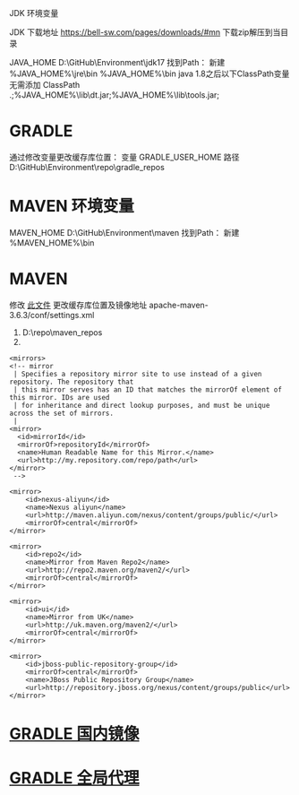 JDK 环境变量

JDK 下载地址 https://bell-sw.com/pages/downloads/#mn
下载zip解压到当目录

JAVA_HOME D:\GitHub\Environment\jdk17
找到Path：   新建     %JAVA_HOME%\jre\bin
					%JAVA_HOME%\bin
java 1.8之后以下ClassPath变量无需添加
ClassPath 	.;%JAVA_HOME%\lib\dt.jar;%JAVA_HOME%\lib\tools.jar; 				

# GRADLE 
通过修改变量更改缓存库位置：
	变量   GRADLE_USER_HOME 
	路径   D:\GitHub\Environment\repo\gradle_repos

# MAVEN 环境变量

MAVEN_HOME D:\GitHub\Environment\maven
找到Path：   新建 %MAVEN_HOME%\bin

# MAVEN

   修改 [此文件](https://github.com/ods-im/Environment/blob/main/maven/conf/settings.xml)    更改缓存库位置及镜像地址
   apache-maven-3.6.3/conf/settings.xml
   1.  <localRepository>D:\repo\maven_repos</localRepository>
   2.
    <mirrors>
    <!-- mirror
     | Specifies a repository mirror site to use instead of a given repository. The repository that
     | this mirror serves has an ID that matches the mirrorOf element of this mirror. IDs are used
     | for inheritance and direct lookup purposes, and must be unique across the set of mirrors.
     |
    <mirror>
      <id>mirrorId</id>
      <mirrorOf>repositoryId</mirrorOf>
      <name>Human Readable Name for this Mirror.</name>
      <url>http://my.repository.com/repo/path</url>
    </mirror>
     -->
<!--       1. 阿里云得远程仓库 -->
    <mirror>
        <id>nexus-aliyun</id>
        <name>Nexus aliyun</name>
        <url>http://maven.aliyun.com/nexus/content/groups/public/</url>
        <mirrorOf>central</mirrorOf>
    </mirror>
<!--       2. maven官方运维的2号仓库 -->
    <mirror>
        <id>repo2</id>
        <name>Mirror from Maven Repo2</name>
        <url>http://repo2.maven.org/maven2/</url>
        <mirrorOf>central</mirrorOf>
    </mirror>

<!--       3. maven在UK架设的仓库 -->

    <mirror>
        <id>ui</id>
        <name>Mirror from UK</name>
        <url>http://uk.maven.org/maven2/</url>
        <mirrorOf>central</mirrorOf>
    </mirror>
<!--       4. JBoss的仓库 -->

    <mirror>
        <id>jboss-public-repository-group</id>
        <mirrorOf>central</mirrorOf>
        <name>JBoss Public Repository Group</name>
        <url>http://repository.jboss.org/nexus/content/groups/public</url>
    </mirror>
  </mirrors>
   
   
# [GRADLE 国内镜像](https://github.com/GlieseStudio/Environment/blob/main/.gradle/init.gradle)

# [GRADLE 全局代理](https://github.com/GlieseStudio/Environment/blob/main/.gradle/gradle.properties)